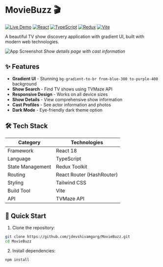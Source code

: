 # MovieBuzz 🎬

[![Live Demo](https://img.shields.io/badge/demo-live-green.svg)](https://jdevshivamgarg.github.io/MovieBuzz/)
[![React](https://img.shields.io/badge/react-%2320232a.svg?logo=react)](https://reactjs.org/)
[![TypeScript](https://img.shields.io/badge/typescript-%23007ACC.svg?logo=typescript)](https://www.typescriptlang.org/)
[![Redux](https://img.shields.io/badge/redux-%23593d88.svg?logo=redux)](https://redux.js.org/)
[![Vite](https://img.shields.io/badge/vite-%23646CFF.svg?logo=vite)](https://vitejs.dev/)

A beautiful TV show discovery application with gradient UI, built with modern web technologies.

![App Screenshot](https://github.com/user-attachments/assets/ad85e300-b5ad-4cc8-adf7-355b78828c44)
*Show details page with cast information*
## ✨ Features

- **Gradient UI** - Stunning `bg-gradient-to-br from-blue-300 to-purple-400` background
- **Show Search** - Find TV shows using TVMaze API
- **Responsive Design** - Works on all device sizes
- **Show Details** - View comprehensive show information
- **Cast Profiles** - See actor information and photos
- **Dark Mode** - Eye-friendly dark theme option

## 🛠️ Tech Stack

| Category        | Technologies                          |
|-----------------|---------------------------------------|
| Framework       | React 18                              |
| Language        | TypeScript                            |
| State Management| Redux Toolkit                         |
| Routing         | React Router (HashRouter)             |
| Styling         | Tailwind CSS                          |
| Build Tool      | Vite                                  |
| API             | TVMaze API                            |

## 🚀 Quick Start

1. Clone the repository:
```bash
git clone https://github.com/jdevshivamgarg/MovieBuzz.git
cd MovieBuzz
```
2. Install dependencies:

```bash
npm install
```
